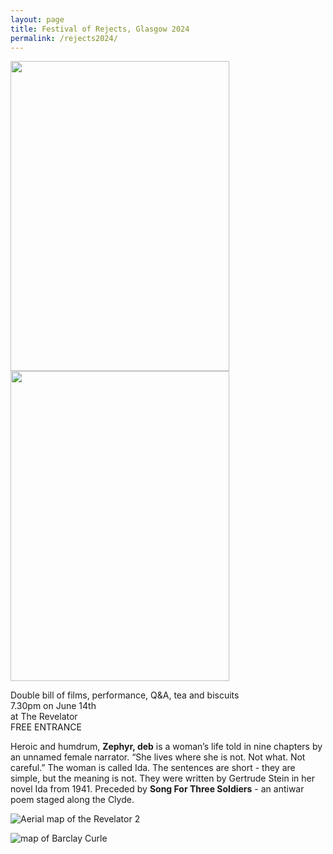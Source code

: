 ```yaml
---
layout: page
title: Festival of Rejects, Glasgow 2024
permalink: /rejects2024/
---
```



<img src="https://github.com/rosedetivoli/rosedetivoli.github.io/assets/22683802/a2a85128-57ac-42cc-9366-892f0ab7b63a" width="350" height="496"> <img src="https://github.com/rosedetivoli/rosedetivoli.github.io/assets/22683802/8beae952-4e94-4311-abda-09451518336c" width="350" height="496">  
  
Double bill of films, performance, Q&A, tea and biscuits     
7.30pm on June 14th  
at The Revelator    
FREE ENTRANCE  
  
Heroic and humdrum, **Zephyr, deb** is a woman’s life told in nine chapters by an unnamed female narrator. “She lives where she is not. Not what. Not careful.” The woman is called Ida. The sentences are short - they are simple, but the meaning is not. They were written by Gertrude Stein in her novel Ida from 1941. Preceded by **Song For Three Soldiers** - an antiwar poem staged along the Clyde. 


![Aerial map of the Revelator 2](https://github.com/rosedetivoli/rosedetivoli.github.io/assets/22683802/e4af673c-e3a4-46e0-a796-e335a8a0f2f6)

![map of Barclay Curle](https://github.com/rosedetivoli/rosedetivoli.github.io/assets/22683802/453d6e7f-513c-4136-ae18-729ea172fb06)





